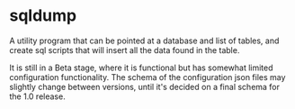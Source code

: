 # sqldump

A utility program that can be pointed at a database and list of tables, and create sql scripts that will insert all the data found in the table.

It is still in a Beta stage, where it is functional but has somewhat limited configuration functionality. The schema of the configuration json files may slightly change between versions, until it's decided on a final schema for the 1.0 release.